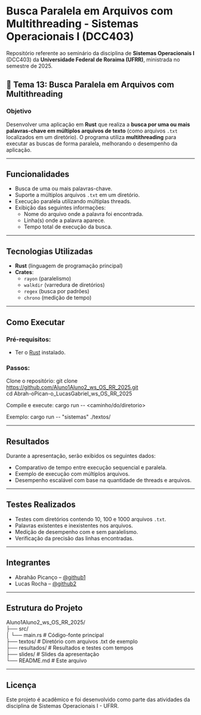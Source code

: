 # Busca Paralela em Arquivos com Multithreading - Sistemas Operacionais I (DCC403)

Repositório referente ao seminário da disciplina de **Sistemas Operacionais I** (DCC403) da **Universidade Federal de Roraima (UFRR)**, ministrada no semestre de 2025.

## 📌 Tema 13: Busca Paralela em Arquivos com Multithreading

###  Objetivo

Desenvolver uma aplicação em **Rust** que realiza a **busca por uma ou mais palavras-chave em múltiplos arquivos de texto** (como arquivos `.txt` localizados em um diretório). O programa utiliza **multithreading** para executar as buscas de forma paralela, melhorando o desempenho da aplicação.

---

##  Funcionalidades

- Busca de uma ou mais palavras-chave.
- Suporte a múltiplos arquivos `.txt` em um diretório.
- Execução paralela utilizando múltiplas threads.
- Exibição das seguintes informações:
  - Nome do arquivo onde a palavra foi encontrada.
  - Linha(s) onde a palavra aparece.
  - Tempo total de execução da busca.

---

##  Tecnologias Utilizadas

- **Rust** (linguagem de programação principal)
- **Crates**:
  - `rayon` (paralelismo)
  - `walkdir` (varredura de diretórios)
  - `regex` (busca por padrões)
  - `chrono` (medição de tempo)

---

##  Como Executar

### Pré-requisitos:

- Ter o [Rust](https://www.rust-lang.org/tools/install) instalado.

### Passos:

Clone o repositório:
git clone https://github.com/Aluno1Aluno2_ws_OS_RR_2025.git  
cd Abrah-oPican-o_LucasGabriel_ws_OS_RR_2025

Compile e execute:
cargo run -- <palavra-chave> <caminho/do/diretorio>

Exemplo:
cargo run -- "sistemas" ./textos/

---

##  Resultados

Durante a apresentação, serão exibidos os seguintes dados:

- Comparativo de tempo entre execução sequencial e paralela.
- Exemplo de execução com múltiplos arquivos.
- Desempenho escalável com base na quantidade de threads e arquivos.

---

##  Testes Realizados

- Testes com diretórios contendo 10, 100 e 1000 arquivos `.txt`.
- Palavras existentes e inexistentes nos arquivos.
- Medição de desempenho com e sem paralelismo.
- Verificação da precisão das linhas encontradas.

---

##  Integrantes

- Abrahão Picanço – [@github1](https://github.com/github1)
- Lucas Rocha – [@github2](https://github.com/lucasrocha777)

---

##  Estrutura do Projeto

Aluno1Aluno2_ws_OS_RR_2025/  
├── src/  
│   └── main.rs         # Código-fonte principal  
├── textos/             # Diretório com arquivos .txt de exemplo  
├── resultados/         # Resultados e testes com tempos  
├── slides/             # Slides da apresentação  
└── README.md           # Este arquivo

---

##  Licença

Este projeto é acadêmico e foi desenvolvido como parte das atividades da disciplina de Sistemas Operacionais I - UFRR.
